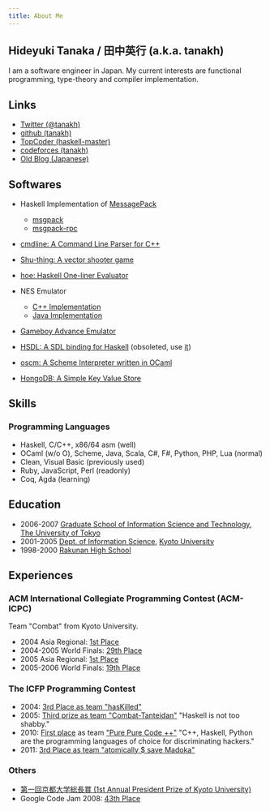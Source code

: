 ```yaml
---
title: About Me
---
```


## Hideyuki Tanaka / 田中英行 (a.k.a. tanakh)

I am a software engineer in Japan. My current interests are functional
programming, type-theory and compiler implementation.

## Links

-   [Twitter (@tanakh)](http://twitter.com/tanakh)
-   [github (tanakh)](http://github.com/tanakh)
-   [TopCoder (haskell-master)](http://www.topcoder.com/tc?module=MemberProfile&cr=22627322)
-   [codeforces (tanakh)](http://codeforces.com/profile/tanakh)
-   [Old Blog (Japanese)](http://d.hatena.ne.jp/tanakh/)

## Softwares

-   Haskell Implementation of [MessagePack](http://msgpack.org/)
    -   [msgpack](http://hackage.haskell.org/package/msgpack)
    -   [msgpack-rpc](http://hackage.haskell.org/package/msgpack-rpc)

-   [cmdline: A Command Line Parser for
    C++](http://github.com/tanakh/cmdline)
-   [Shu-thing: A vector shooter
    game](http://hackage.haskell.org/package/Shu-thing)
-   [hoe: Haskell One-liner
    Evaluator](http://hackage.haskell.org/package/hoe)
-   NES Emulator
    -   [C++ Implementation](http://github.com/tanakh/bjne)
    -   [Java Implementation](http://github.com/tanakh/bjne-java)

-   [Gameboy Advance Emulator](http://fxp.hp.infoseek.co.jp/gbae18/)
-   [HSDL: A SDL binding for
    Haskell](http://fxp.hp.infoseek.co.jp/haskell/HSDL/) (obsoleted, use
    [it](http://hackage.haskell.org/package/SDL))
-   [oscm: A Scheme Interpreter written in
    OCaml](http://fxp.hp.infoseek.co.jp/ocaml/oscm/)
-   [HongoDB: A Simple Key Value
    Store](http://tanakh.github.com/HongoDB/)

## Skills

### Programming Languages

-   Haskell, C/C++, x86/64 asm (well)
-   OCaml (w/o O), Scheme, Java, Scala, C\#, F\#, Python, PHP, Lua
    (normal)
-   Clean, Visual Basic (previously used)
-   Ruby, JavaScript, Perl (readonly)
-   Coq, Agda (learning)

## Education

-   2006-2007 [Graduate School of Information Science and
    Technology](http://www.i.u-tokyo.ac.jp/index_e.shtml), [The
    University of Tokyo](http://www.u-tokyo.ac.jp/index_e.html)
-   2001-2005 [Dept. of Information
    Science](http://www.kuis.kyoto-u.ac.jp/kuis/index.html), [Kyoto
    University](http://www.kyoto-u.ac.jp/en)
-   1998-2000 [Rakunan High
    School](http://www.rakunan-h.ed.jp/high/index.html)

## Experiences

### ACM International Collegiate Programming Contest (ACM-ICPC)

Team "Combat" from Kyoto University.

-   2004 Asia Regional: [1st
    Place](http://www.ehime-u.ac.jp/ICPC/regional/results.html)
-   2004-2005 World Finals: [29th
    Place](http://icpc.baylor.edu/past/icpc2005/Finals/Standings.html)
-   2005 Asia Regional: [1st
    Place](http://www.teu.ac.jp/icpc/regional/results.html)
-   2005-2006 World Finals: [19th
    Place](http://icpc.baylor.edu/past/icpc2006/Finals/Standings.html)

### The ICFP Programming Contest

-   2004: [3rd Place as team
    "hasKilled"](http://alliance.seas.upenn.edu/~plclub/cgi-bin/contest/results.php)
-   2005: [Third prize as team
    "Combat-Tanteidan"](http://icfpc.plt-scheme.org/) "Haskell is not
    too shabby."
-   2010: [First place](http://icfpcontest.org/2010/) as team ["Pure
    Pure Code ++"](http://twitter.com/nya3jp/status/16604202811) "C++,
    Haskell, Python are the programming languages of choice for
    discriminating hackers."
-   2011: [3rd Place as team "atomically $ save Madoka"](http://www.icfpcontest.org/2011/09/results.html)

### Others

-   [第一回京都大学総長賞 (1st Annual President Prize of Kyoto
    University)](http://www.kyoto-u.ac.jp/GAD/topic/data05/tpc060320_1/tpc060320_1.htm)
-   Google Code Jam 2008: [43th
    Place](http://code.google.com/codejam/archive.html)

